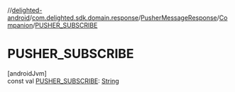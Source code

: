 //[delighted-android](../../../../index.md)/[com.delighted.sdk.domain.response](../../index.md)/[PusherMessageResponse](../index.md)/[Companion](index.md)/[PUSHER_SUBSCRIBE](-p-u-s-h-e-r_-s-u-b-s-c-r-i-b-e.md)

# PUSHER_SUBSCRIBE

[androidJvm]\
const val [PUSHER_SUBSCRIBE](-p-u-s-h-e-r_-s-u-b-s-c-r-i-b-e.md): [String](https://kotlinlang.org/api/latest/jvm/stdlib/kotlin/-string/index.html)

